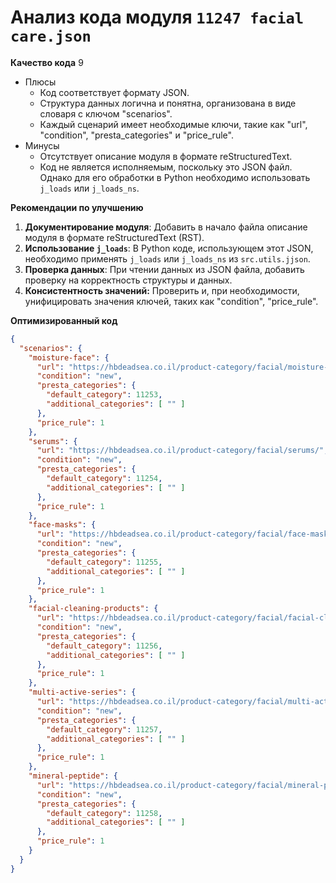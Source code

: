 # Анализ кода модуля `11247 facial care.json`

**Качество кода**
9
-   Плюсы
    -   Код соответствует формату JSON.
    -   Структура данных логична и понятна, организована в виде словаря с ключом "scenarios".
    -   Каждый сценарий имеет необходимые ключи, такие как "url", "condition", "presta_categories" и "price_rule".
-   Минусы
    - Отсутствует описание модуля в формате reStructuredText.
    - Код не является исполняемым, поскольку это JSON файл. Однако для его обработки в Python необходимо использовать `j_loads` или `j_loads_ns`.

**Рекомендации по улучшению**

1.  **Документирование модуля**: Добавить в начало файла описание модуля в формате reStructuredText (RST).
2.  **Использование `j_loads`**: В Python коде, использующем этот JSON, необходимо применять `j_loads` или `j_loads_ns` из `src.utils.jjson`.
3. **Проверка данных**: При чтении данных из JSON файла, добавить проверку на корректность структуры и данных.
4.  **Консистентность значений:** Проверить и, при необходимости, унифицировать значения ключей, таких как "condition", "price_rule".

**Оптимизированный код**
```json
{
  "scenarios": {
    "moisture-face": {
      "url": "https://hbdeadsea.co.il/product-category/facial/moisture-face//",
      "condition": "new",
      "presta_categories": {
        "default_category": 11253,
        "additional_categories": [ "" ]
      },
      "price_rule": 1
    },
    "serums": {
      "url": "https://hbdeadsea.co.il/product-category/facial/serums/",
      "condition": "new",
      "presta_categories": {
        "default_category": 11254,
        "additional_categories": [ "" ]
      },
      "price_rule": 1
    },
    "face-masks": {
      "url": "https://hbdeadsea.co.il/product-category/facial/face-masks/#",
      "condition": "new",
      "presta_categories": {
        "default_category": 11255,
        "additional_categories": [ "" ]
      },
      "price_rule": 1
    },
    "facial-cleaning-products": {
      "url": "https://hbdeadsea.co.il/product-category/facial/facial-cleaning-products/",
      "condition": "new",
      "presta_categories": {
        "default_category": 11256,
        "additional_categories": [ "" ]
      },
      "price_rule": 1
    },
    "multi-active-series": {
      "url": "https://hbdeadsea.co.il/product-category/facial/multi-active-series/",
      "condition": "new",
      "presta_categories": {
        "default_category": 11257,
        "additional_categories": [ "" ]
      },
      "price_rule": 1
    },
    "mineral-peptide": {
      "url": "https://hbdeadsea.co.il/product-category/facial/mineral-peptide/",
      "condition": "new",
      "presta_categories": {
        "default_category": 11258,
        "additional_categories": [ "" ]
      },
      "price_rule": 1
    }
  }
}
```